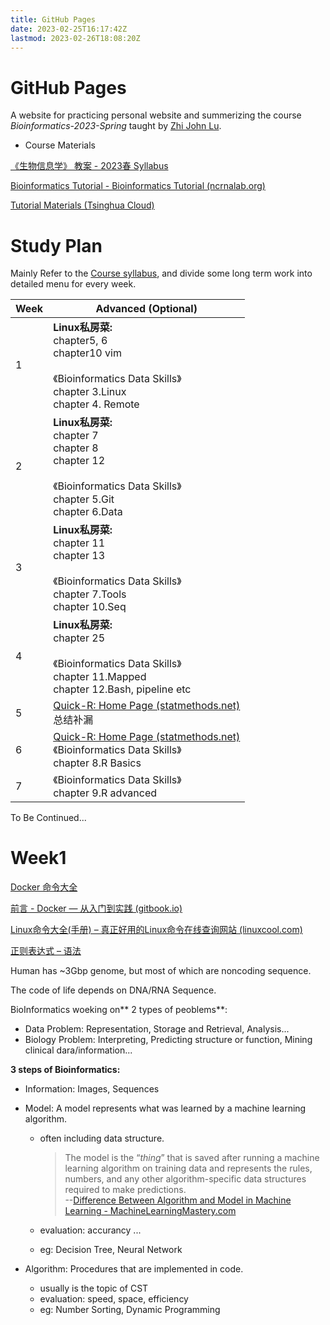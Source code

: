 ```yaml
---
title: GitHub Pages
date: 2023-02-25T16:17:42Z
lastmod: 2023-02-26T18:08:20Z
---
```


# GitHub Pages

A website for practicing personal website and summerizing the course *Bioinformatics-2023-Spring* taught by [Zhi John Lu](https://life.tsinghua.edu.cn/lifeen/info/1034/1083.htm).

* Course Materials

[《生物信息学》 教案 - 2023春 Syllabus](https://app.yinxiang.com/fx/48420550-8f51-49a6-b404-0cc7e810ab4c)

[Bioinformatics Tutorial - Bioinformatics Tutorial (ncrnalab.org)](https://book.ncrnalab.org/teaching/)

[Tutorial Materials (Tsinghua Cloud)](https://cloud.tsinghua.edu.cn/d/ad22768345664924b202/?p=%2F&mode=list)

# Study Plan 

Mainly Refer to the [Course syllabus](https://app.yinxiang.com/fx/48420550-8f51-49a6-b404-0cc7e810ab4c), and divide some long term work into detailed menu for every week.

|Week|Advanced (Optional)|
| ------| -------------------------------------------------------------------------------------------------------|
|1|**Linux私房菜:**<br />chapter5, 6<br />chapter10 vim<br /><br />《Bioinformatics Data Skills》<br />chapter 3.Linux<br />chapter 4. Remote<br />|
|2|**Linux私房菜:**<br />chapter 7<br />chapter 8<br />chapter 12<br /><br />《Bioinformatics Data Skills》<br />chapter 5.Git<br />chapter 6.Data<br />|
|3|**Linux私房菜:**<br />chapter 11<br />chapter 13<br /><br />《Bioinformatics Data Skills》<br />chapter 7.Tools<br />chapter 10.Seq<br />|
|4|**Linux私房菜:**<br />chapter 25<br /><br />《Bioinformatics Data Skills》<br />chapter 11.Mapped<br />chapter 12.Bash, pipeline etc<br />|
|5|[Quick-R: Home Page (statmethods.net)](https://www.statmethods.net/)<br />总结补漏|
|6|[Quick-R: Home Page (statmethods.net)](https://www.statmethods.net/)<br />《Bioinformatics Data Skills》<br />chapter 8.R Basics<br />|
|7|《Bioinformatics Data Skills》<br />chapter 9.R advanced<br />|

To Be Continued...

# Week1

[Docker 命令大全](https://www.runoob.com/docker/docker-command-manual.html)

[前言 - Docker — 从入门到实践 (gitbook.io)](https://yeasy.gitbook.io/docker_practice/)

[Linux命令大全(手册) – 真正好用的Linux命令在线查询网站 (linuxcool.com)](https://www.linuxcool.com/)

[正则表达式 – 语法](https://www.runoob.com/regexp/regexp-syntax.html)

Human has ~3Gbp genome, but most of which are noncoding sequence.

The code of life depends on DNA/RNA Sequence.

BioInformatics woeking on**​ 2 types of peoblems**:

* Data Problem: Representation, Storage and Retrieval, Analysis...
* Biology Problem: Interpreting, Predicting structure or function, Mining clinical dara/information...

**3 steps of Bioinformatics:**

* Information: Images, Sequences
* Model: A model represents what was learned by a machine learning algorithm.

  * often including data structure. 

    > The model is the “*thing*” that is saved after running a machine learning algorithm on training data and represents the rules, numbers, and any other algorithm-specific data structures required to make predictions.<br />--[Difference Between Algorithm and Model in Machine Learning - MachineLearningMastery.com](https://machinelearningmastery.com/difference-between-algorithm-and-model-in-machine-learning/)
    >
  * evaluation: accurancy ...
  * eg: Decision Tree, Neural Network
* Algorithm: Procedures that are implemented in code.

  * usually is the topic of CST
  * evaluation: speed, space, efficiency
  * eg: Number Sorting, Dynamic Programming
